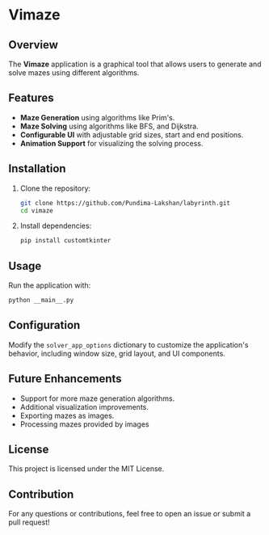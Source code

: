 # Vimaze

## Overview

The **Vimaze** application is a graphical tool that allows users to generate and solve mazes using different
algorithms.

## Features

- **Maze Generation** using algorithms like Prim's.
- **Maze Solving** using algorithms like BFS, and Dijkstra.
- **Configurable UI** with adjustable grid sizes, start and end positions.
- **Animation Support** for visualizing the solving process.

## Installation

1. Clone the repository:
   ```sh
   git clone https://github.com/Pundima-Lakshan/labyrinth.git
   cd vimaze
   ```
2. Install dependencies:
   ```sh
   pip install customtkinter
   ```

## Usage

Run the application with:

```sh
python __main__.py
```

## Configuration

Modify the `solver_app_options` dictionary to customize the application's behavior, including window size, grid layout,
and UI components.

## Future Enhancements

- Support for more maze generation algorithms.
- Additional visualization improvements.
- Exporting mazes as images.
- Processing mazes provided by images

## License

This project is licensed under the MIT License.

## Contribution

For any questions or contributions, feel free to open an issue or submit a pull request!

